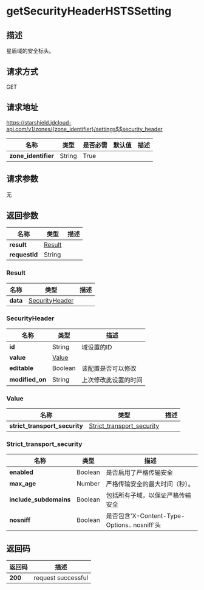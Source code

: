 # getSecurityHeaderHSTSSetting


## 描述
星盾域的安全标头。

## 请求方式
GET

## 请求地址
https://starshield.jdcloud-api.com/v1/zones/{zone_identifier}/settings$$security_header

|名称|类型|是否必需|默认值|描述|
|---|---|---|---|---|
|**zone_identifier**|String|True| | |

## 请求参数
无


## 返回参数
|名称|类型|描述|
|---|---|---|
|**result**|[Result](#result)| |
|**requestId**|String| |

### <div id="Result">Result</div>
|名称|类型|描述|
|---|---|---|
|**data**|[SecurityHeader](#securityheader)| |
### <div id="SecurityHeader">SecurityHeader</div>
|名称|类型|描述|
|---|---|---|
|**id**|String|域设置的ID|
|**value**|[Value](#value)| |
|**editable**|Boolean|该配置是否可以修改|
|**modified_on**|String|上次修改此设置的时间|
### <div id="Value">Value</div>
|名称|类型|描述|
|---|---|---|
|**strict_transport_security**|[Strict_transport_security](#strict_transport_security)| |
### <div id="Strict_transport_security">Strict_transport_security</div>
|名称|类型|描述|
|---|---|---|
|**enabled**|Boolean|是否启用了严格传输安全|
|**max_age**|Number|严格传输安全的最大时间（秒）。|
|**include_subdomains**|Boolean|包括所有子域，以保证严格传输安全|
|**nosniff**|Boolean|是否包含'X-Content-Type-Options.. nosniff'头|

## 返回码
|返回码|描述|
|---|---|
|**200**|request successful|
